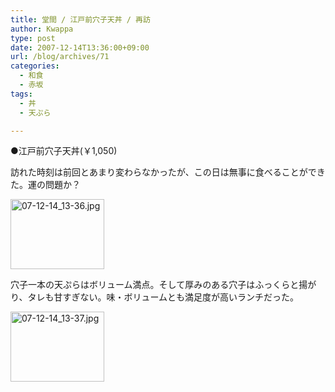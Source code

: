```yaml
---
title: 堂間 / 江戸前穴子天丼 / 再訪
author: Kwappa
type: post
date: 2007-12-14T13:36:00+09:00
url: /blog/archives/71
categories:
  - 和食
  - 赤坂
tags:
  - 丼
  - 天ぷら

---
```

●江戸前穴子天丼(￥1,050)
  
訪れた時刻は前回とあまり変わらなかったが、この日は無事に食べることができた。運の問題か？
  
<a href="http://akasakalunch.up.seesaa.net/image/07-12-14_13-36.jpg" target="_blank" rel="noopener noreferrer"><img src="http://akasakalunch.up.seesaa.net/image/07-12-14_13-36-thumbnail2.jpg" border="0" alt="07-12-14_13-36.jpg" width="150" height="112" /></a>
  
穴子一本の天ぷらはボリューム満点。そして厚みのある穴子はふっくらと揚がり、タレも甘すぎない。味・ボリュームとも満足度が高いランチだった。
  
<a href="http://akasakalunch.up.seesaa.net/image/07-12-14_13-37.jpg" target="_blank" rel="noopener noreferrer"><img src="http://akasakalunch.up.seesaa.net/image/07-12-14_13-37-thumbnail2.jpg" border="0" alt="07-12-14_13-37.jpg" width="150" height="112" /></a>
